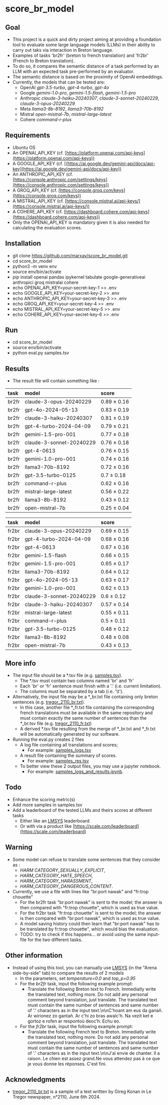 # score_br_model

## Goal
* This project is a quick and dirty project aiming at providing a foundation tool to evaluate some large language models (LLMs) in their ability to carry out taks via interaction in Breton language. 
* Examples of tasks 'br2fr' (breton to french translation) and 'fr2br' (French to Breton translation).
* To do so, it compares the semantic distance of a task performed by an LLM with an expected task pre-performed by an evaluator.
* The semantic distance is based on the proximity of OpenAI embeddings. 
* Currently, the models that can be tested are: 
  * OpenAI *gpt-3.5-turbo*, *gpt-4-turbo*, *gpt-4o*
  * Google *gemini-1.0-pro*, *gemini-1.5-flash*, *gemini-1.5-pro*
  * Anthropic *claude-3-haiku-20240307*, *claude-3-sonnet-20240229*, *claude-3-opus-20240229*
  * Meta *llama3-8b-8192*, *llama3-70b-8192*
  * Mistral *open-mistral-7b*, *mistral-large-latest*
  * Cohere *command-r-plus*

## Requirements
* Ubuntu OS
* An OPENAI_API_KEY (cf. [https://platform.openai.com/api-keys](https://platform.openai.com/api-keys))
* A GOOGLE_API_KEY (cf. [(https://ai.google.dev/gemini-api/docs/api-key](https://ai.google.dev/gemini-api/docs/api-key))
* An ANTHROPIC_API_KEY (cf. [https://console.anthropic.com/settings/keys](https://console.anthropic.com/settings/keys))
* A GROQ_API_KEY (cf. [https://console.groq.com/keys](https://console.groq.com/keys))
* A MISTRAL_API_KEY (cf. [https://console.mistral.ai/api-keys/](https://console.mistral.ai/api-keys/))
* A COHERE_API_KEY (cf. [https://dashboard.cohere.com/api-keys](https://dashboard.cohere.com/api-keys))
* Only the OPENAI_API_KEY is mandatory given it is also needed for calculating the evaluation scores.

## Installation
* git clone https://github.com/marxav/score_br_model.git
* cd score_br_model
* python3 -m venv env
* source env/bin/activate
* pip install openai pandas ipykernel tabulate google-generativeai anthropici groq mistralai cohere
* echo OPENAI_API_KEY=your-secret-key-1 >> .env
* echo GOOGLE_API_KEY=your-secret-key-2 >> .env
* echo ANTHROPIC_API_KEY=your-secret-key-3 >> .env
* echo GROQ_API_KEY=your-secret-key-4 >> .env
* echo MISTRAL_API_KEY=your-secret-key-5 >> .env
* echo COHERE_API_KEY=your-secret-key-6 >> .env

## Run
* cd score_br_model
* source env/bin/activate
* python eval.py samples.tsv 


## Results
* The result file will contain something like :

| task   | model                    | score       |
|:-------|:-------------------------|:------------|
| br2fr  | claude-3-opus-20240229   | 0.89 ± 0.16 |
| br2fr  | gpt-4o-2024-05-13        | 0.83 ± 0.19 |
| br2fr  | claude-3-haiku-20240307  | 0.81 ± 0.19 |
| br2fr  | gpt-4-turbo-2024-04-09   | 0.79 ± 0.21 |
| br2fr  | gemini-1.5-pro-001       | 0.77 ± 0.18 |
| br2fr  | claude-3-sonnet-20240229 | 0.76 ± 0.18 |
| br2fr  | gpt-4-0613               | 0.76 ± 0.15 |
| br2fr  | gemini-1.0-pro-001       | 0.74 ± 0.16 |
| br2fr  | llama3-70b-8192          | 0.72 ± 0.16 |
| br2fr  | gpt-3.5-turbo-0125       | 0.7 ± 0.18  |
| br2fr  | command-r-plus           | 0.62 ± 0.16 |
| br2fr  | mistral-large-latest     | 0.56 ± 0.22 |
| br2fr  | llama3-8b-8192           | 0.43 ± 0.12 |
| br2fr  | open-mistral-7b          | 0.25 ± 0.04 |

| task   | model                    | score       |
|:-------|:-------------------------|:------------|
| fr2br  | claude-3-opus-20240229   | 0.69 ± 0.15 |
| fr2br  | gpt-4-turbo-2024-04-09   | 0.68 ± 0.16 |
| fr2br  | gpt-4-0613               | 0.67 ± 0.16 |
| fr2br  | gemini-1.5-flash         | 0.66 ± 0.15 |
| fr2br  | gemini-1.5-pro-001       | 0.65 ± 0.17 |
| fr2br  | llama3-70b-8192          | 0.64 ± 0.12 |
| fr2br  | gpt-4o-2024-05-13        | 0.63 ± 0.17 |
| fr2br  | gemini-1.0-pro-001       | 0.62 ± 0.13 |
| fr2br  | claude-3-sonnet-20240229 | 0.6 ± 0.12  |
| fr2br  | claude-3-haiku-20240307  | 0.57 ± 0.14 |
| fr2br  | mistral-large-latest     | 0.55 ± 0.11 |
| fr2br  | command-r-plus           | 0.5 ± 0.11  |
| fr2br  | gpt-3.5-turbo-0125       | 0.48 ± 0.12 |
| fr2br  | llama3-8b-8192           | 0.48 ± 0.08 |
| fr2br  | open-mistral-7b          | 0.43 ± 0.13 |


## More info
* The input file should be a *.tsv file (e.g. [samples.tsv](samples.tsv)). 
  * The *.tsv must contain two columns named 'br' and 'fr' 
  * Each 'br' or 'fr' sentence must finish with a '.' (i.e. current limitation).  
  * The columns must be separated by a tab (i.e. '\t').  
* Alternatively, the input file may be a *_br.txt file containing only breton sentences (e.g. [tregor_2110_br.txt](tregor_2110_br.txt)). 
  * In this case, another file *_fr.txt file containing the corresponding french translations must be available in the same repository and must contain exactly the same number of sentences than the *_br.tsv file (e.g. [tregor_2110_fr.txt](tregor_2110_fr.txt))
  * A derived *.tsv file resulting from the merge of *_br.txt and *_fr.txt will be automatically generated by our software.
* Running the eval.py creates 2 files 
  * A log file containing all translations and scores;
    * For example: [samples_logs.tsv](samples_logs.tsv)
  * A result file containing the summary of scores.  
    * For example: [samples_res.tsv](samples_res.tsv)
  * To better view these 2 output files, you may use a jupyter notebook.
    * For example: [samples_logs_and_results.ipynb](samples_logs_and_results.ipynb).
  
## Todo
* Enhance the scoring metric(s)
* Add more samples in samples.tsv
* Add a leaderboard of the tested LLMs and theirs scores at different tasks
  * Either like an [LMSYS](https://chat.lmsys.org/?leaderboard) leaderboard
  * Or with via a product like [https://scale.com/leaderboard](https://scale.com/leaderboard)

## Warning
* Some model can refuse to translate some sentences that they consider as :
  * *HARM CATEGORY_SEXUALLY_EXPLICIT*,
  * *HARM_CATEGORY_HATE_SPEECH*,
  * *HARM_CATEGORY_HARASSMENT*,
  * *HARM_CATEGORY_DANGEROUS_CONTENT*.
* Currently, we use a file with lines like "br:port nawak" and "fr:trop chouette"
  * For the br2fr task "br:port nawak" is sent to the model; the answer is then compared with "fr:trop chouette", which is used as true value.
  * For the fr2br task "fr:trop chouette" is sent to the model; the answer is then compared with "br:port nawak", which is used as true value.
  * A model saving history could then learn that "br:port nawak" has to be translated by fr:trop chouette", which would bias the evaluation.
  * TODO: try to check if this happens... or avoid using the same input-file for the two different tasks.

## Other information
* Instead of using this tool, you can manually use [LMSYS](https://chat.lmsys.org) (in the "Arena side-by-side" tab) to compare the results of 2 models
  * In the parameters, set *temperature=0.0* and *top_p=0.95*
  * For the *br2fr* task, input the following example prompt:
    * Translate the following Breton text to French. Immediatly write the translated text, nothing more. Do not add any personal comment beyond translation, just translate. The translated text must contain the same number of sentences and same number of '.' characters as in the input text.\n\nC'hoant am eus da ganañ. Ar wirionez zo gantañ. Ar c'hi zo bras awalc'h. Na vezit ket e gortoz e rofen ar respontoù deoc’h. Echu eo.
  * For the *fr2br* task, input the following example prompt:
    * Translate the following French text to Breton. Immediatly write the translated text, nothing more. Do not add any personal comment beyond translation, just translate. The translated text must contain the same number of sentences and same number of '.' characters as in the input text.\n\nJ'ai envie de chanter. Il a raison. Le chien est assez grand.Ne vous attendez pas à ce que je vous donne les réponses. C'est fini.

## Acknowledgments
* [tregor_2110_br.txt](tregor_2110_br.txt) is a sample of a text written by Gireg Konan in Le Tregor newspaper, n°2110, June 6th 2024.
